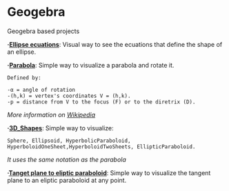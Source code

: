 # Geogebra
Geogebra based projects

**·[Ellipse ecuations](https://www.geogebra.org/m/vdbg96xr)**: Visual way to see the ecuations that define the shape of an ellipse.

**·[Parabola](https://www.geogebra.org/graphing/rzgkaw2m)**: Simple way to visualize a parabola and rotate it.
  
    Defined by:
  
    -α = angle of rotation
    -(h,k) = vertex's coordinates V = (h,k).
    -p = distance from V to the focus (F) or to the diretrix (D).
  
  *More information on [Wikipedia](https://en.wikipedia.org/wiki/Parabola)*


**·[3D_Shapes](https://www.geogebra.org/3d/cjwuydqx)**: Simple way to visualize:
    
    Sphere, Ellipsoid, HyperbolicParaboloid,
    HyperboloidOneSheet,HyperboloidTwoSheets, EllipticParaboloid.
    
  *It uses the same notation as the parabola*
  
**·[Tanget plane to eliptic paraboloid](https://www.geogebra.org/3d/s4kmvmvf)**: Simple way to visualize the tangent plane to an eliptic paraboloid at any point.
    

